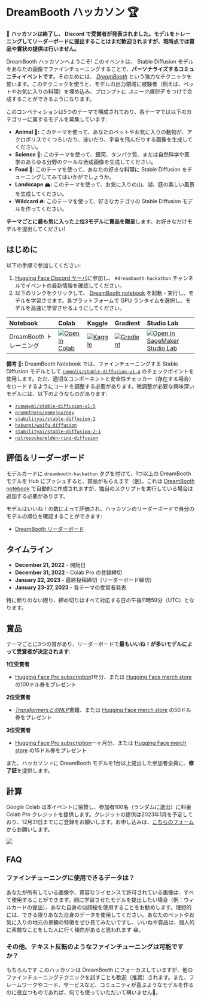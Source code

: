 # DreamBooth ハッカソン 🏆

📣 **ハッカソンは終了し、 Discord で受賞者が発表されました。モデルをトレーニングしてリーダーボードに提出することはまだ歓迎されますが、現時点では賞品や賞状の提供は行いません。**


DreamBooth ハッカソンへようこそ! このイベントは、 Stable Diffusion モデルをあなたの画像でファインチューニングすることで、**パーソナライズするコミュニティイベントです**。そのためには、 [_DreamBooth_](https://arxiv.org/abs/2208.12242) という強力なテクニックを使います。このテクニックを使うと、モデルの出力領域に被験者（例えば、ペットやお気に入りの料理）を埋め込み、プロンプトに _ユニーク識別子_ をつけて合成することができるようになります。

このコンペティションは5つのテーマで構成されており、各テーマでは以下のカテゴリーに属するモデルを募集しています:

* **Animal 🐨:** このテーマを使って、あなたのペットやお気に入りの動物が、アクロポリスでくつろいだり、泳いだり、宇宙を飛んだりする画像を生成してください。
* **Science 🔬:** このテーマを使って、銀河、タンパク質、または自然科学や医学のあらゆる分野のクールな合成画像を生成してください。
* **Food 🍔:** このテーマを使って、あなたの好きな料理に Stable Diffusion をチューニングしてみてはいかがでしょうか。
* **Landscape 🏔:** このテーマを使って、お気に入りの山、湖、庭の美しい風景を生成してください。
* **Wildcard 🔥:** このテーマを使って、好きなカテゴリの Stable Diffusion モデルを作ってください。

**テーマごとに最も気に入った上位3モデルに賞品を贈呈**します。お好きなだけモデルを提出してください!

## はじめに

以下の手順で参加してください:

1. [Hugging Face Discord サーバ](https://huggingface.co/join/discord)に参加し、 `#dreambooth-hackathon` チャンネルでイベントの最新情報を確認してください。
2. 以下のリンクをクリックして、 [DreamBooth notebook](https://github.com/huggingface/diffusion-models-class/blob/main/hackathon/dreambooth.ipynb) を起動・実行し、モデルを学習させます。各プラットフォームで GPU ランタイムを選択し、モデルを高速に学習させるようにしてください。

| Notebook                                     | Colab                                                                                                                                                                                               | Kaggle                                                                                                                                                                                                   | Gradient                                                                                                                                                                               | Studio Lab                                                                                                                                                                                                   |
|:--------------------------------------------|:----------------------------------------------------------------------------------------------------------------------------------------------------------------------------------------------------|:---------------------------------------------------------------------------------------------------------------------------------------------------------------------------------------------------------|:---------------------------------------------------------------------------------------------------------------------------------------------------------------------------------------|:-------------------------------------------------------------------------------------------------------------------------------------------------------------------------------------------------------------|
| DreamBooth トレーニング                              | [![Open In Colab](https://colab.research.google.com/assets/colab-badge.svg)](https://colab.research.google.com/github/huggingface/diffusion-models-class/blob/main/hackathon/dreambooth.ipynb)              | [![Kaggle](https://kaggle.com/static/images/open-in-kaggle.svg)](https://kaggle.com/kernels/welcome?src=https://github.com/huggingface/diffusion-models-class/blob/main/hackathon/dreambooth.ipynb)              | [![Gradient](https://assets.paperspace.io/img/gradient-badge.svg)](https://console.paperspace.com/github/huggingface/diffusion-models-class/blob/main/hackathon/dreambooth.ipynb)              | [![Open In SageMaker Studio Lab](https://studiolab.sagemaker.aws/studiolab.svg)](https://studiolab.sagemaker.aws/import/github/huggingface/diffusion-models-class/blob/main/hackathon/dreambooth.ipynb)              |

**備考 👋:** DreamBooth Notebook では、ファインチューニングする Stable Diffusion モデルとして [`CompVis/stable-diffusion-v1-4`](https://huggingface.co/CompVis/stable-diffusion-v1-4) のチェックポイントを使用します。ただ、適切なコンポーネントと安全性チェッカー（存在する場合）をロードするようにコードを調整する必要があります。微調整が必要な興味深いモデルには、以下のようなものがあります:

* [`runwayml/stable-diffusion-v1-5`](https://huggingface.co/runwayml/stable-diffusion-v1-5)
* [`prompthero/openjourney`](https://huggingface.co/prompthero/openjourney)
* [`stabilityai/stable-diffusion-2`](https://huggingface.co/stabilityai/stable-diffusion-2)
* [`hakurei/waifu-diffusion`](https://huggingface.co/hakurei/waifu-diffusion)
* [`stabilityai/stable-diffusion-2-1`](https://huggingface.co/stabilityai/stable-diffusion-2-1)
* [`nitrosocke/elden-ring-diffusion`](https://huggingface.co/nitrosocke/elden-ring-diffusion)

## 評価＆リーダーボード

モデルカードに `dreambooth-hackathon` タグを付けて、1つ以上の DreamBooth モデルを Hub にプッシュすると、賞品がもらえます（[例](https://huggingface.co/lewtun/ccorgi-dog/blob/main/README.md#L9))。これは [DreamBooth notebook](https://github.com/huggingface/diffusion-models-class/blob/main/hackathon/dreambooth.ipynb) で自動的に作成されますが、独自のスクリプトを実行している場合は追加する必要があります。

モデルはいいね！の数によって評価され、ハッカソンのリーダーボードで自分のモデルの順位を確認することができます:

* [DreamBooth リーダーボード](https://huggingface.co/spaces/dreambooth-hackathon/leaderboard)

## タイムライン

* **December 21, 2022** - 開始日
* **December 31, 2022** - Colab Pro の登録締切
* **January 22, 2023** - 最終投稿締切（リーダーボード締切）
* **January 23-27, 2023** - 各テーマの受賞者発表

特に断りのない限り、締め切りはすべて対応する日の午後11時59分（UTC）となります。

## 賞品

テーマごとに3つの賞があり、リーダーボードで**最もいいね！が多いモデルによって受賞者が決定されます**:

**1位受賞者**

* [Hugging Face Pro subscription](https://huggingface.co/pricing)1年分、または [Hugging Face merch store](https://store.huggingface.co/) の100ドル券をプレゼント

**2位受賞者**

* [_TransformersとのNLP_](https://transformersbook.com/)書籍、または [Hugging Face merch store](https://store.huggingface.co/) の50ドル券をプレゼント

**3位受賞者**

* [Hugging Face Pro subscription](https://huggingface.co/pricing)一ヶ月分、または [Hugging Face merch store](https://store.huggingface.co/) の15ドル券をプレゼント

また、ハッカソン 🔥に DreamBooth モデルを1台以上提出した参加者全員に、**修了証**を提供します。


## 計算

Google Colab は本イベントに協賛し、参加者100名（ランダムに選出）に料金 Colab Pro クレジットを提供します。クレジットの提供は2023年1月を予定しており、12月31日までにご登録をお願いします。お申し込みは、[こちらのフォーム](https://docs.google.com/forms/d/e/1FAIpQLSeE_js5bxq_a_nFTglbZbQqjd6KNDD9r4YRg42kDFGSb5aoYQ/viewform)からお願いします。

![](https://lh3.googleusercontent.com/-l6dUgmPOKMM/X7w3nNn3OpI/AAAAAAAALAg/74fTRiPqikMURTD_Dn4PzAVADey2_6lLwCNcBGAsYHQ/s400/colab-logo-128x128.png)

## FAQ

### ファインチューニングに使用できるデータは？

あなたが所有している画像や、寛容なライセンスで許可されている画像は、すべて使用することができます。顔に学習させたモデルを提出したい場合（例：ウィルカードの提出）、あなた自身の似顔絵を使用することをお勧めします。理想的には、できる限りあなた自身のデータを使用してください。あなたのペットやお気に入りの地元の景観の特徴をぜひ見てみたいですし、いいねや賞品は、個人的に素敵なことをした人に行く傾向があると思われます 😁。

### その他、テキスト反転のようなファインチューニングは可能ですか？

もちろんです このハッカソンは DreamBooth にフォーカスしていますが、他のファインチューニングテクニックを試すことも歓迎（推奨）されます。また、フレームワークやコード、サービスなど、コミュニティが喜ぶようなモデルを作るのに役立つものであれば、何でも使っていただいて構いません🥰。

